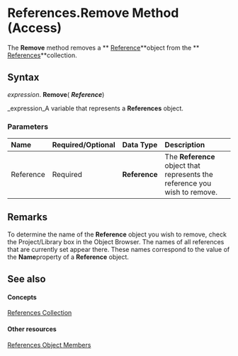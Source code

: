 
# References.Remove Method (Access)

The  **Remove** method removes a ** [Reference](87853230-294e-7ab8-4aae-78b094b5e584.md)**object from the  ** [References](ac020382-4ece-f138-d1b9-d05b0fe0f523.md)**collection.


## Syntax

 _expression_. **Remove**( **_Reference_**)

 _expression_A variable that represents a  **References** object.


### Parameters



|**Name**|**Required/Optional**|**Data Type**|**Description**|
|:-----|:-----|:-----|:-----|
|Reference|Required| **Reference**|The  **Reference** object that represents the reference you wish to remove.|

## Remarks

To determine the name of the  **Reference** object you wish to remove, check the Project/Library box in the Object Browser. The names of all references that are currently set appear there. These names correspond to the value of the **Name**property of a  **Reference** object.


## See also


#### Concepts


 [References Collection](ac020382-4ece-f138-d1b9-d05b0fe0f523.md)
#### Other resources


 [References Object Members](de4ddd41-b41c-6a80-a29c-c2b32d54709a.md)
